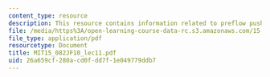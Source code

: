 ```yaml
---
content_type: resource
description: This resource contains information related to preflow push algorithms.
file: /media/https%3A/open-learning-course-data-rc.s3.amazonaws.com/15-082j-network-optimization-fall-2010/26a659cf280acd0fdd7f1e049779ddb7_MIT15_082JF10_lec11.pdf
file_type: application/pdf
resourcetype: Document
title: MIT15_082JF10_lec11.pdf
uid: 26a659cf-280a-cd0f-dd7f-1e049779ddb7
---
```

